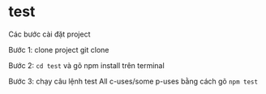 # test

Các bước cài đặt project

Bước 1: clone project git clone 

Bước 2: `cd test` và gõ npm install trên terminal

Bước 3: chạy câu lệnh test All c-uses/some p-uses bằng cách gõ `npm test`
